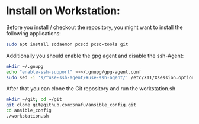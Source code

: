 # Install on Workstation:

Before you install / checkout the repository, you might want to install the following applications:

```bash
sudo apt install scdaemon pcscd pcsc-tools git
```

Additionally you should enable the gpg agent and disable the ssh-Agent:

```bash
mkdir ~/.gnupg
echo "enable-ssh-support" >>~/.gnupg/gpg-agent.conf
sudo sed -i 's/^use-ssh-agent/#use-ssh-agent/' /etc/X11/Xsession.options
```

After that you can clone the Git repository and run the workstation.sh
```bash
mkdir ~/git; cd ~/git
git clone git@github.com:5nafu/ansible_config.git
cd ansible_config
./workstation.sh
```
